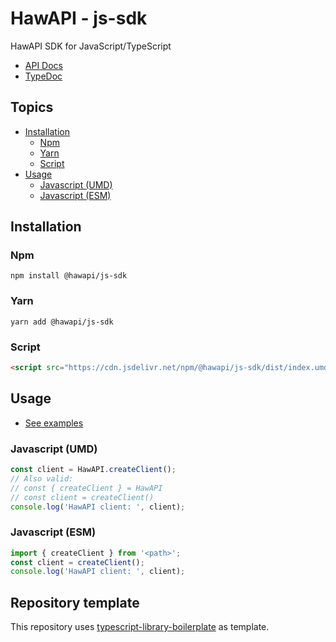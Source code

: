 # HawAPI - js-sdk

HawAPI SDK for JavaScript/TypeScript

- [API Docs](https://hawapi.theproject.id/docs/)
- [TypeDoc](https://hawapi.github.io/js-sdk/v1/)

## Topics

- [Installation](#installation)
  - [Npm](#npm)
  - [Yarn](#yarn)
  - [Script](#script)
- [Usage](#usage)
  - [Javascript (UMD)](#javascript-umd)
  - [Javascript (ESM)](#javascript-esm)

## Installation

### Npm

```
npm install @hawapi/js-sdk
```

### Yarn

```
yarn add @hawapi/js-sdk
```

### Script

```html
<script src="https://cdn.jsdelivr.net/npm/@hawapi/js-sdk/dist/index.umd.min.js"></script>
```

## Usage

- [See examples](./examples/)

### Javascript (UMD)

```js
const client = HawAPI.createClient();
// Also valid:
// const { createClient } = HawAPI
// const client = createClient()
console.log('HawAPI client: ', client);
```

### Javascript (ESM)

```js
import { createClient } from '<path>';
const client = createClient();
console.log('HawAPI client: ', client);
```

## Repository template

This repository uses [typescript-library-boilerplate](https://github.com/VitorLuizC/typescript-library-boilerplate) as template.
